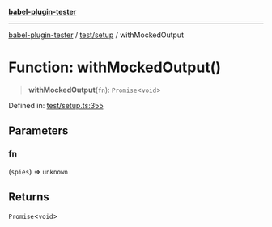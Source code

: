 [**babel-plugin-tester**](../../../README.md)

***

[babel-plugin-tester](../../../README.md) / [test/setup](../README.md) / withMockedOutput

# Function: withMockedOutput()

> **withMockedOutput**(`fn`): `Promise`\<`void`\>

Defined in: [test/setup.ts:355](https://github.com/babel-utils/babel-plugin-tester/blob/03734eaa985470bea60d71fab1aa0d0dbdddae3c/test/setup.ts#L355)

## Parameters

### fn

(`spies`) => `unknown`

## Returns

`Promise`\<`void`\>
